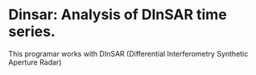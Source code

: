 # Dinsar: Analysis of DInSAR time series.

This programar works with DInSAR (Differential Interferometry Synthetic Aperture Radar)



